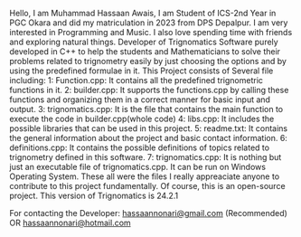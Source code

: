 Hello, I am Muhammad Hassaan Awais, I am Student of ICS-2nd Year in PGC Okara and did my matriculation in 2023 from DPS Depalpur. I am very interested in Programming and Music. 
I also love spending time with friends and exploring natural things.
Developer of Trignomatics Software purely developed in C++ to help the students and Mathematicians to solve their problems related to trignometry easily by just choosing the options and by using the predefined formulae in it. 
This Project consists of Several file including:
1: Function.cpp: It contains all the predefined trignometric functions in it.
2: builder.cpp: It supports the functions.cpp by calling these functions and organizing them in a correct manner for basic input and output.
3: trignomatics.cpp: It is the file that contains the main function to execute the code in builder.cpp(whole code)
4: libs.cpp: It includes the possible libraries that can be used in this project.
5: readme.txt: It contains the general information about the project and basic contact information.
6: definitions.cpp: It contains the possible definitions of topics related to trignometry defined in this software.
7: trignomatics.cpp: It is nothing but just an executable file of trignomatics.cpp. It can be run on Windows Operating System.
These all were the files I really appreaciate anyone to contribute to this project fundamentally. Of course, this is an open-source project.
This version of Trignomatics is 24.2.1

For contacting the Developer: hassaannonari@gmail.com (Recommended) OR hassaannonari@hotmail.com
